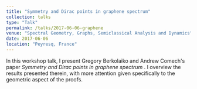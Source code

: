 ```yaml
---
title: "Symmetry and Dirac points in graphene spectrum"
collection: talks
type: "Talk"
permalink: /talks/2017-06-06-graphene
venue: "Spectral Geometry, Graphs, Semiclassical Analysis and Dynamics"
date: 2017-06-06
location: "Peyresq, France"
---
```


In this workshop talk, I present Gregory Berkolaiko and Andrew Comech's paper <i>Symmetry and Dirac points in graphene spectrum</i> . I overview the results presented therein, with more attention given specifically to the geometric aspect of the proofs.
